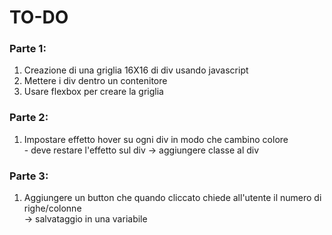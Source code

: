 <h1>TO-DO</h1>

<h3>Parte 1: </h3>
<ol>
    <li>
    Creazione di una griglia 16X16 di div usando javascript 
    </li>
    <li>Mettere i div dentro un contenitore</li>
    <li> Usare flexbox per creare la griglia </li>
</ol>
<h3>Parte 2: </h3>
<ol>
    <li>Impostare effetto hover su ogni div in modo che cambino colore 
        <br>- deve restare l'effetto sul div -> aggiungere classe al div </li>
</ol>
<h3>Parte 3: </h3>
<ol>
    <li>Aggiungere un button che quando cliccato chiede all'utente il numero di righe/colonne
       <br> -> salvataggio in una variabile 
</li>
</ol>

